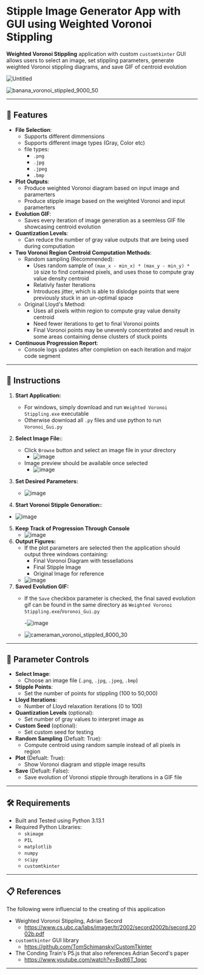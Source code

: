 # Stipple Image Generator App with GUI using Weighted Voronoi Stippling

**Weighted Voronoi Stippling** application with custom `customtkinter` GUI allows users to select an image, set stippling parameters, generate weighted Voronoi stippling diagrams, and save GIF of centroid evolution

![Untitled](https://github.com/user-attachments/assets/3669bfc0-6c92-4764-bc6d-41e02d860eca)


![banana_voronoi_stippled_9000_50](https://github.com/user-attachments/assets/db40ba79-e2c6-4c23-9b4f-6ede82ccdff3)


---

## 🌟 **Features**

- **File Selection**:
  - Supports different dimmensions
  - Supports different image types (Gray, Color etc)
  - file types:
    - `.png`
    - `.jpg`
    - `.jpeg`
    - `.bmp`
- **Plot Outputs**:
  - Produce weighted Voronoi diagram based on input image and paramerters
  - Produce stipple image based on the weighted Voronoi and input paramerters
- **Evolution GIF**:
  - Saves every iteration of image generation as a seemless GIF file showcasing centroid evolution
- **Quantization Levels**:
  - Can reduce the number of gray value outputs that are being used during computiation
- **Two Voronoi Region Centroid Computation Methods**:
  - Random sampling (Recommended):
    - Uses random sample of  `(max_x - min_x) * (max_y - min_y) * 10` size to find contained pixels, and uses those to compute gray value density centroid
    - Relativly faster Iterations
    - Introduces jitter, which is able to dislodge points that were previously stuck in an un-optimal space
  - Original Lloyd's Method:
    - Uses all pixels within region to compute gray value density centroid
    - Need fewer iterations to get to final Voronoi points
    - Final Voronoi points may be unevenly concentrated and result in some areas containing dense clusters of stuck points
- **Continuous Progression Report**:
  - Console logs updates after completion on each iteration and major code segment


---
## 🚀 **Instructions**

1. **Start Application:**
   - For windows, simply download and run `Weighted Voronoi Stippling.exe` executable
   - Otherwise download all `.py` files and use python to run `Voronoi_Gui.py`

2. **Select Image File:**:
   - Click `Browse` button and select an image file in your directory
     - ![image](https://github.com/user-attachments/assets/36764f16-38ac-418d-82d8-6efdee54c2d5)
   - Image preview should be available once selected
     - ![image](https://github.com/user-attachments/assets/df5c0541-a57f-41a7-9ee0-fb20aaf98d8c)
       
3. **Set Desired Parameters:**
   - ![image](https://github.com/user-attachments/assets/219baf1c-54b5-4f0d-8d76-3d7234071104)
     
4. **Start Voronoi Stipple Genoration:**:
  - ![image](https://github.com/user-attachments/assets/e62b09d1-eaaa-4fd0-a29c-58fa50652f83)
  
5. **Keep Track of Progression Through Console**
   - ![image](https://github.com/user-attachments/assets/87d2de32-83c0-4cb9-9576-cd8e918243dc)
6. **Output Figures:**
   - If the plot parameters are selected then the application should output three windows containing:
     - Final Voronoi Diagram with tessellations
     - Final Stipple Image
     - Original Image for reference
   - ![image](https://github.com/user-attachments/assets/306ef6c9-e086-4d27-a54f-3944b0ea99f9)
7. **Saved Evolution GIF:**
   - If the `Save` checkbox parameter is checked, the final saved evolution gif can be found in the same directory as `Weighted Voronoi Stippling.exe`/`Voronoi_Gui.py`
     
       -![image](https://github.com/user-attachments/assets/0c12f2a2-d93f-4274-a10d-0b6da211e2a3)
   - ![cameraman_voronoi_stippled_8000_30](https://github.com/user-attachments/assets/9c0ad0dc-4052-4c55-b2b1-4117fbbade15)


---

## 🚀 **Parameter Controls**

- **Select Image**:
  - Choose an image file (`.png`, `.jpg`, `.jpeg`, `.bmp`)
- **Stipple Points**:
  - Set the number of points for stippling (100 to 50,000)
- **Lloyd Iterations**:
  - Number of Lloyd relaxation iterations (0 to 100)
- **Quantization Levels** (optional):
  - Set number of gray values to interpret image as
- **Custom Seed** (optional):
  - Set custom seed for testing
- **Random Sampling** (Defualt: True):
  - Compute centroid using random sample instead of all pixels in region
- **Plot** (Defualt: True):
  - Show Voronoi diagram and stipple image results
- **Save** (Defualt: False):
  - Save evolution of Voronoi stipple through iterations in a GIF file


---

## 🛠️ Requirements

- Built and Tested using Python 3.13.1
- Required Python Libraries:
  - `skimage`
  - `PIL`
  - `matplotlib`
  - `numpy`
  - `scipy`
  - `customtkinter`

---

## 📋 References

The following were influencial to the creating of this application
- Weighted Voronoi Stippling, Adrian Secord
  - https://www.cs.ubc.ca/labs/imager/tr/2002/secord2002b/secord.2002b.pdf
- `customtkinter` GUI library
  - https://github.com/TomSchimansky/CustomTkinter
- The Conding Train's P5.js that also references Adrian Secord's paper
  - https://www.youtube.com/watch?v=Bxdt6T_1qgc
 
---
